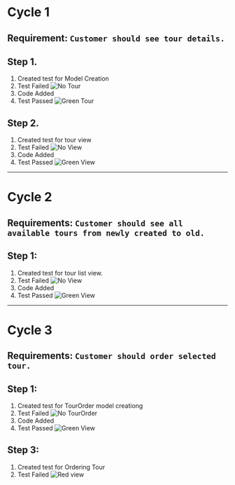 # Cycle 1
## Requirement: `Customer should see tour details.`

Step 1.
---
1. Created test for Model Creation
2. Test Failed
    ![No Tour](/img/cycle1_model_red.png)
3. Code Added
4. Test Passed 
    ![Green Tour](/img/cycle1_model_green.png)

Step 2.
---
1. Created test for tour view
2. Test Failed
    ![No View](/img/cycle1_view_red.png)
3. Code Added
4. Test Passed
    ![Green View](/img/cycle1_view_green.png)

---
# Cycle 2
## Requirements: `Customer should see all available tours from newly created to old.`

Step 1:
---
1. Created test for tour list view.
2. Test Failed
    ![No View](/img/cycle2_view_red.png)
3. Code Added
4. Test Passed
    ![Green View](/img/cycle2_view_green.png)

---
# Cycle 3
## Requirements: `Customer should order selected tour.`

Step 1:
---
1. Created test for TourOrder model creationg
2. Test Failed
    ![No TourOrder](/img/cycle3_model_red.png)
3. Code Added
4. Test Passed
    ![Green View](/img/cycle3_model_green.png)

Step 3:
---
1. Created test for Ordering Tour
2. Test Failed
    ![Red view](/img/cycle3_view_red.png)